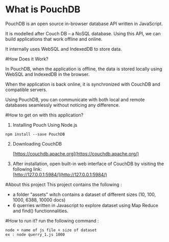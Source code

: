 # What is PouchDB
<p>
PouchDB is an open source in-browser database API written in JavaScript.   

It is modelled after Couch DB – a NoSQL database. Using this API, we can build applications that work offline and online. 

It internally uses WebSQL and IndexedDB to store data.
</p>

#How Does it Work?
<p>
In PouchDB, when the application is offline, the data is stored locally using WebSQL and IndexedDB in the browser.   

When the application is back online, it is synchronized with CouchDB and compatible servers.  

Using PouchDB, you can communicate with both local and remote databases seamlessly without noticing any difference.  
</p>

#How to get on with this application?
1. Installing Pouch Using Node.js
```
npm install --save PouchDB
```
2. Downloading CouchDB  

   [https://couchdb.apache.org](https://couchdb.apache.org/)  
3. After installation, open built-in web interface of CouchDB by visiting the following link:  
   [http://127.0.0.1:5984/](http://127.0.0.1:5984/)  

#About this project
This project contains the following :
- a folder "assets" witch contains a dataset of different sizes (10, 100, 1000, 6388, 10000 docs)
- 6 querries written in Javascript to explore dataset using Map Reduce and find() functionnalities.

#How to run it?
run the following command :
```
node + name of js file + size of dataset
ex : node querry_1.js 1000
```
